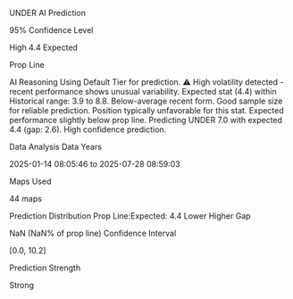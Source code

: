 UNDER
AI Prediction

95%
Confidence Level

High
4.4
Expected

Prop Line

AI Reasoning
Using Default Tier for prediction. ⚠️ High volatility detected - recent performance shows unusual variability. Expected stat (4.4) within Historical range: 3.9 to 8.8. Below-average recent form. Good sample size for reliable prediction. Position typically unfavorable for this stat. Expected performance slightly below prop line. Predicting UNDER 7.0 with expected 4.4 (gap: 2.6). High confidence prediction.

Data Analysis
Data Years

2025-01-14 08:05:46 to 2025-07-28 08:59:03

Maps Used

44 maps

Prediction Distribution
Prop Line:Expected: 4.4
Lower
Higher
Gap

NaN
(NaN% of prop line)
Confidence Interval

[0.0, 10.2]

Prediction Strength

Strong